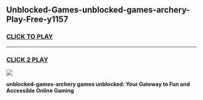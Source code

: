 
## Unblocked-Games-unblocked-games-archery-Play-Free-y1157
<h3>
<a href="https://premium76.site?title=unblocked-games-archery&ref=20A">CLICK TO PLAY</a></h3>
<hr>

<h3>
<a href="https://premium76.site?title=unblocked-games-archery&ref=20A">CLICK 2 PLAY</a>
  
</h3>

<a href="https://premium76.site?title=unblocked-games-archery&ref=20A"><img src="https://clearcache.store/games.png"></a>


**unblocked-games-archery games unblocked: Your Gateway to Fun and Accessible Online Gaming**
